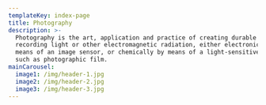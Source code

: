 ```yaml
---
templateKey: index-page
title: Photography
description: >-
  Photography is the art, application and practice of creating durable images by
  recording light or other electromagnetic radiation, either electronically by
  means of an image sensor, or chemically by means of a light-sensitive material
  such as photographic film.
mainCarousel:
  image1: /img/header-1.jpg
  image2: /img/header-2.jpg
  image3: /img/header-3.jpg
---
```


